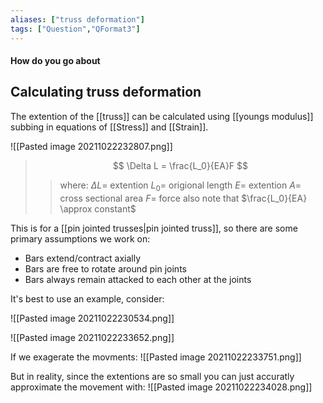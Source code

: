 ```yaml
---
aliases: ["truss deformation"]
tags: ["Question","QFormat3"]
---
```


#### How do you go about
## Calculating truss deformation
The extention of the [[truss]] can be calculated using [[youngs modulus]] subbing in equations of [[Stress]] and [[Strain]].

![[Pasted image 20211022232807.png]]

> $$ \Delta L = \frac{L_0}{EA}F  $$ 
>> where:
>> $\Delta L=$ extention
>> $L_0=$ origional length
>> $E=$ extention
>> $A=$ cross sectional area
>> $F=$ force
> also note that $\frac{L_0}{EA} \approx constant$


This is for a [[pin jointed trusses|pin jointed truss]], so there are some primary assumptions we work on:
- Bars extend/contract axially
- Bars are free to rotate around pin joints
- Bars always remain attacked to each other at the joints

It's best to use an example, consider:

![[Pasted image 20211022230534.png]]

![[Pasted image 20211022233652.png]]

If we exagerate the movments:
![[Pasted image 20211022233751.png]]

But in reality, since the extentions are so small you can just accuratly approximate the movement with:
![[Pasted image 20211022234028.png]]

